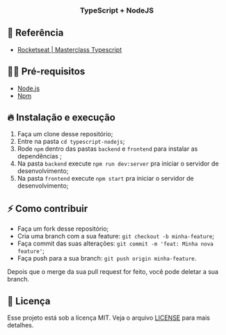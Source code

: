 <h3 align="center">
  TypeScript + NodeJS
</h3>

## 💖 Referência

- [Rocketseat | Masterclass Typescript](https://github.com/Rocketseat/masterclass-typescript)

## ✋🏻 Pré-requisitos

- [Node.js](https://nodejs.org/en/)
- [Npm](https://www.npmjs.com/get-npm)

## 🔥 Instalação e execução

1. Faça um clone desse repositório;
2. Entre na pasta `cd typescript-nodejs`;
3. Rode `npm` dentro das pastas `backend` e `frontend` para instalar as dependências ;
4. Na pasta `backend` execute `npm run dev:server` pra iniciar o servidor de desenvolvimento;
5. Na pasta `frontend` execute `npm start` pra iniciar o servidor de desenvolvimento;

## ⚡️ Como contribuir

- Faça um fork desse repositório;
- Cria uma branch com a sua feature: `git checkout -b minha-feature`;
- Faça commit das suas alterações: `git commit -m 'feat: Minha nova feature'`;
- Faça push para a sua branch: `git push origin minha-feature`.

Depois que o merge da sua pull request for feito, você pode deletar a sua branch.

## 📝 Licença

Esse projeto está sob a licença MIT. Veja o arquivo [LICENSE](LICENSE.md) para mais detalhes.